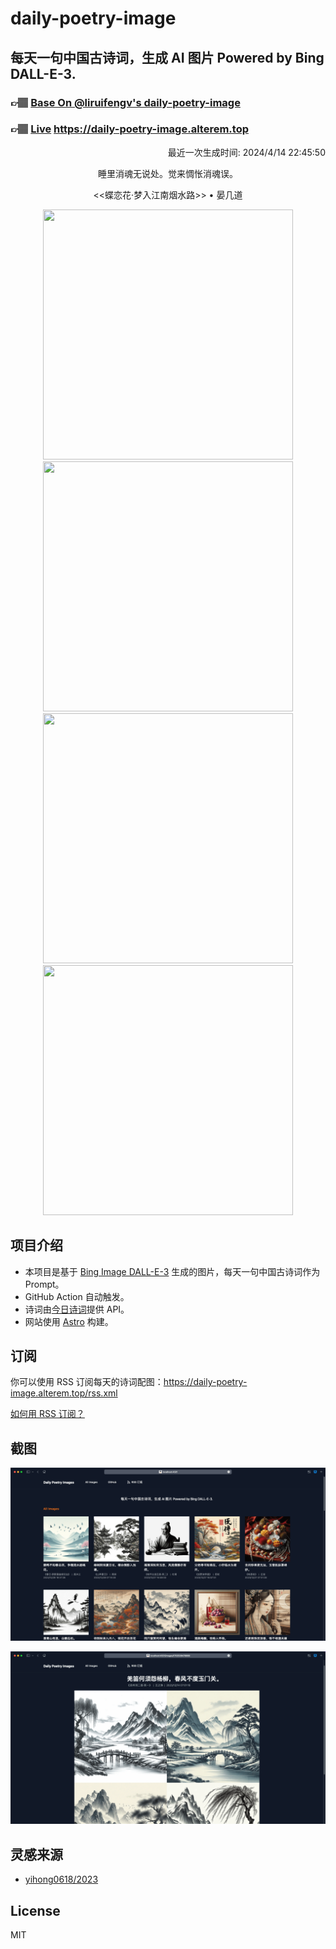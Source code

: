 
# daily-poetry-image

## 每天一句中国古诗词，生成 AI 图片 Powered by Bing DALL-E-3.

### 👉🏽 [Base On @liruifengv's daily-poetry-image](https://github.com/liruifengv/daily-poetry-image)

### 👉🏽 [Live](https://daily-poetry-image.alterem.top/) https://daily-poetry-image.alterem.top

<p align="right">
  最近一次生成时间: 2024/4/14 22:45:50
</p>
<p align="center">
睡里消魂无说处。觉来惆怅消魂误。
</p>
<p align="center">
<<蝶恋花·梦入江南烟水路>> • 晏几道
</p>
<p align="center">
<img src="https://tse1.mm.bing.net/th/id/OIG3.eYG4q3eKDjPK7T1ulqc_" height="400" width="400" />
<img src="https://tse1.mm.bing.net/th/id/OIG3.ZJgSM6y0oO3_qDtYBW5R" height="400" width="400" />
<img src="https://tse2.mm.bing.net/th/id/OIG3.I7N5SonYUwmQi8ZgepGy" height="400" width="400" />
<img src="https://tse2.mm.bing.net/th/id/OIG3.CvNDN64NPYiuRfWeBOcu" height="400" width="400" />
</p>

## 项目介绍

-   本项目是基于 [Bing Image DALL-E-3](https://www.bing.com/images/create) 生成的图片，每天一句中国古诗词作为 Prompt。
-   GitHub Action 自动触发。
-   诗词由[今日诗词](https://www.jinrishici.com/)提供 API。
-   网站使用 [Astro](https://astro.build) 构建。

## 订阅

你可以使用 RSS 订阅每天的诗词配图：https://daily-poetry-image.alterem.top/rss.xml

[如何用 RSS 订阅？](https://zhuanlan.zhihu.com/p/55026716)

## 截图

![图片列表](./screenshots/Snipaste_2023-12-28_21-00-26.png)

![图片详情](./screenshots/Snipaste_2023-12-28_21-00-53.png)

## 灵感来源

-   [yihong0618/2023](https://github.com/yihong0618/2023)

## License

MIT
